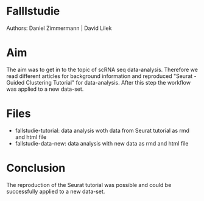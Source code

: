 # Falllstudie 
Authors: Daniel Zimmermann | David Lilek

# Aim
The aim was to get in to the topic of scRNA seq data-analysis. Therefore we read different articles for background information and reproduced "Seurat - Guided Clustering Tutorial" for data-analysis. After this step the workflow was applied to a new data-set.

# Files
* fallstudie-tutorial: data analysis woth data from Seurat tutorial as rmd and html file
* fallstudie-data-new: data analysis with new data as rmd and html file

# Conclusion
The reproduction of the Seurat tutorial was possible and could be successfully applied to a new data-set.
